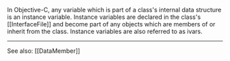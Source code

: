 

In Objective-C, any variable which is part of a class's internal data structure is an instance variable. Instance variables are declared in the class's [[InterfaceFile]] and become part of any objects which are members of or inherit from the class. Instance variables are also referred to as ivars.

----

See also: [[DataMember]]